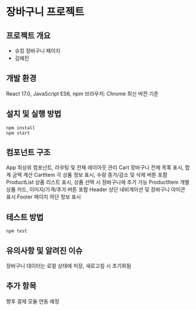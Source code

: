 # 장바구니 프로젝트

## 프로젝트 개요

- 슈킹 장바구니 페이지
- 김예진

## 개발 환경

React 17.0, JavaScript ES6, npm
브라우저: Chrome 최신 버전 기준

## 설치 및 실행 방법

```
npm install
npm start
```

## 컴포넌트 구조

App	최상위 컴포넌트, 라우팅 및 전체 레이아웃 관리
Cart	장바구니 전체 목록 표시, 합계 금액 계산
CartItem	각 상품 정보 표시, 수량 증가/감소 및 삭제 버튼 포함
ProductList	상품 리스트 표시, 상품 선택 시 장바구니에 추가 가능
ProductItem	개별 상품 카드, 이미지/가격/추가 버튼 포함
Header	상단 네비게이션 및 장바구니 아이콘 표시
Footer	페이지 하단 정보 표시

## 테스트 방법

```
npm test
```

## 유의사항 및 알려진 이슈

장바구니 데이터는 로컬 상태에 저장, 새로고침 시 초기화됨

## 추가 항목

향후 결제 모듈 연동 예정
